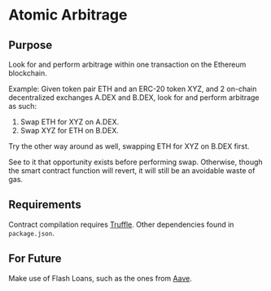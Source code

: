 # Atomic Arbitrage

## Purpose

Look for and perform arbitrage within one transaction on the Ethereum blockchain.

Example:
Given token pair ETH and an ERC-20 token XYZ, and 2 on-chain decentralized exchanges A.DEX and B.DEX, look for and perform arbitrage as such:

1. Swap ETH for XYZ on A.DEX.
2. Swap XYZ for ETH on B.DEX.

Try the other way around as well, swapping ETH for XYZ on B.DEX first.

See to it that opportunity exists before performing swap. Otherwise, though the smart contract function will revert, it will still be an avoidable waste of gas.

## Requirements

Contract compilation requires [Truffle](https://www.trufflesuite.com/docs/truffle/getting-started/installation).
Other dependencies found in `package.json`.

## For Future

Make use of Flash Loans, such as the ones from [Aave](https://developers.aave.com).
